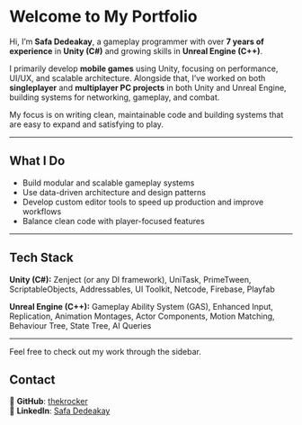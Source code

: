 # Welcome to My Portfolio

Hi, I’m **Safa Dedeakay**, a gameplay programmer with over **7 years of experience** in **Unity (C#)** and growing skills in **Unreal Engine (C++)**.

I primarily develop **mobile games** using Unity, focusing on performance, UI/UX, and scalable architecture. Alongside that, I’ve worked on both **singleplayer** and **multiplayer PC projects** in both Unity and Unreal Engine, building systems for networking, gameplay, and combat.

My focus is on writing clean, maintainable code and building systems that are easy to expand and satisfying to play.


---

## What I Do

- Build modular and scalable gameplay systems
- Use data-driven architecture and design patterns
- Develop custom editor tools to speed up production and improve workflows
- Balance clean code with player-focused features

---

## Tech Stack

**Unity (C#):** Zenject (or any DI framework), UniTask, PrimeTween, ScriptableObjects, Addressables, UI Toolkit, Netcode, Firebase, Playfab 

**Unreal Engine (C++):** Gameplay Ability System (GAS), Enhanced Input, Replication, Animation Montages, Actor Components, Motion Matching, Behaviour Tree, State Tree, AI Queries

---
Feel free to check out my work through the sidebar.

## Contact

📂 **GitHub**: [thekrocker](https://github.com/thekrocker)  
👤 **LinkedIn**: [Safa Dedeakay](https://www.linkedin.com/in/safadedeakay/)
